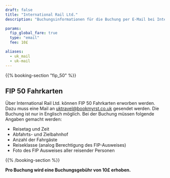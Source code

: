 ```yaml
---
draft: false
title: "International Rail Ltd."
description: "Buchungsinformationen für die Buchung per E-Mail bei International Rail Ltd."

params:
  fip_global_fare: true
  type: "email"
  fee: 10£

aliases:
  - uk_mail
  - uk-mail
---
```


{{% booking-section "fip_50" %}}

## FIP 50 Fahrkarten

Über International Rail Ltd. können FIP 50 Fahrkarten erworben werden. Dazu muss eine Mail an [uktravel@bookmyrst.co.uk](mailto:uktravel@bookmyrst.co.uk) gesendet werden. Die Buchung ist nur in Englisch möglich. Bei der Buchung müssen folgende Angaben gemacht werden:

- Reisetag und Zeit
- Abfahrts- und Zielbahnhof
- Anzahl der Fahrgäste
- Reiseklasse (analog Berechtigung des FIP-Ausweises)
- Foto des FIP Ausweises aller reisender Personen

{{% /booking-section %}}

**Pro Buchung wird eine Buchungsgebühr von 10£ erhoben.**
